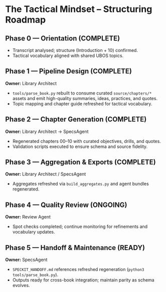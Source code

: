 # The Tactical Mindset – Structuring Roadmap

## Phase 0 — Orientation (COMPLETE)
- Transcript analysed; structure (Introduction + 10) confirmed.
- Tactical vocabulary aligned with shared UBOS topics.

## Phase 1 — Pipeline Design (COMPLETE)
**Owner:** Library Architect
- `tools/parse_book.py` rebuilt to consume curated `source/chapters/*` assets and emit high-quality summaries, ideas, practices, and quotes.
- Topic mapping and chapter guide refreshed for tactical vocabulary.

## Phase 2 — Chapter Generation (COMPLETE)
**Owner:** Library Architect → SpecsAgent
- Regenerated chapters 00–10 with curated objectives, drills, and quotes.
- Validation scripts executed to ensure schema and source fidelity.

## Phase 3 — Aggregation & Exports (COMPLETE)
**Owner:** Library Architect / SpecsAgent
- Aggregates refreshed via `build_aggregates.py` and agent bundles regenerated.

## Phase 4 — Quality Review (ONGOING)
**Owner:** Review Agent
- Spot checks completed; continue monitoring for refinements and vocabulary updates.

## Phase 5 — Handoff & Maintenance (READY)
**Owner:** SpecsAgent
- `SPECKIT_HANDOFF.md` references refreshed regeneration (`python3 tools/parse_book.py`).
- Outputs ready for cross-book integration; maintain parity as schema evolves.
